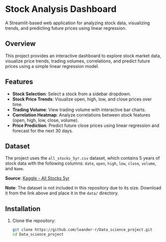 # Stock Analysis Dashboard

A Streamlit-based web application for analyzing stock data, visualizing trends, and predicting future prices using linear regression.

## Overview

This project provides an interactive dashboard to explore stock market data, visualize price trends, trading volumes, correlations, and predict future prices using a simple linear regression model.

## Features

- **Stock Selection**: Select a stock from a sidebar dropdown.
- **Stock Price Trends**: Visualize open, high, low, and close prices over time.
- **Trading Volume**: View trading volume with interactive bar charts.
- **Correlation Heatmap**: Analyze correlations between stock features (open, high, low, close, volume).
- **Price Prediction**: Predict future close prices using linear regression and forecast for the next 30 days.

## Dataset

The project uses the `all_stocks_5yr.csv` dataset, which contains 5 years of stock data with the following columns: `date`, `open`, `high`, `low`, `close`, `volume`, and `Name`.

**Source**: [Kaggle - All Stocks 5yr](https://www.kaggle.com/datasets/rohitjain454/all-stocks-5yr)

**Note**: The dataset is not included in this repository due to its size. Download it from the link above and place it in the `data/` directory.

## Installation

1. Clone the repository:
   ```bash
   git clone https://github.com/leander-r/Data_science_project.git
   cd Data_science_project
